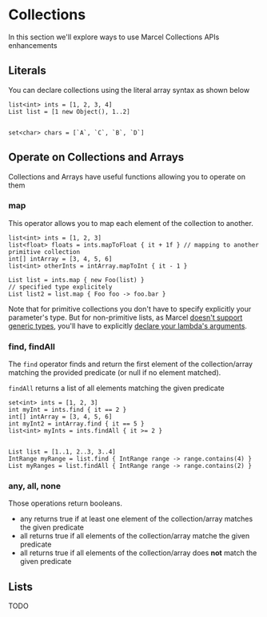 # Collections

In this section we'll explore ways to use Marcel Collections APIs enhancements

## Literals

You can declare collections using the literal array syntax as shown below 

```marcel
list<int> ints = [1, 2, 3, 4]
List list = [1 new Object(), 1..2]


set<char> chars = [`A`, `C`, `B`, `D`]
```
## Operate on Collections and Arrays

Collections and Arrays have useful functions allowing you to operate on them

### map

This operator allows you to map each element of the collection to another.

```marcel
list<int> ints = [1, 2, 3]
list<float> floats = ints.mapToFloat { it + 1f } // mapping to another primitive collection
int[] intArray = [3, 4, 5, 6]
list<int> otherInts = intArray.mapToInt { it - 1 }

List list = ints.map { new Foo(list) }
// specified type explicitely
List list2 = list.map { Foo foo -> foo.bar }
```

Note that for primitive collections you don't have to specify explicitly your parameter's type. 
But for non-primitive lists, as Marcel [doesn't support generic types](../language-specification/types.md#generic-types), you'll have to explicitly 
[declare your lambda's arguments](../language-specification/lambdas.md).

### find, findAll

The `find` operator finds and return the first element of the collection/array matching the provided predicate (or null if no element matched).

`findAll` returns a list of all elements matching the given predicate

```marcel
set<int> ints = [1, 2, 3]
int myInt = ints.find { it == 2 }
int[] intArray = [3, 4, 5, 6]
int myInt2 = intArray.find { it == 5 }
list<int> myInts = ints.findAll { it >= 2 }


List list = [1..1, 2..3, 3..4]
IntRange myRange = list.find { IntRange range -> range.contains(4) }
List myRanges = list.findAll { IntRange range -> range.contains(2) }
```

### any, all, none
Those operations return booleans.
- any returns true if at least one element of the collection/array matches the given predicate
- all returns true if all elements of the collection/array matche the given predicate
- all returns true if all elements of the collection/array does **not** match the given predicate

## Lists

TODO